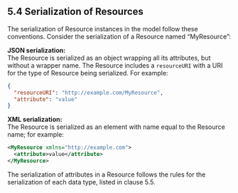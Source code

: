 <!-- 
This content is derived from the DMTF Cloud Infrastructure Management Interface (CIMI) Specification
DSP0263 Version 2.0.0, Copyright © 2012, 2013, 2016 Distributed Management Task Force, Inc. (DMTF)
Original specification: https://www.dmtf.org/standards/cimi
-->

## 5.4 Serialization of Resources

The serialization of Resource instances in the model follow these conventions. Consider the serialization of a Resource named “MyResource”:

**JSON serialization:**  
The Resource is serialized as an object wrapping all its attributes, but without a wrapper name. The Resource includes a `resourceURI` with a URI for the type of Resource being serialized. For example:  
```json
{
  "resourceURI": "http://example.com/MyResource",
  "attribute": "value"
}
```

**XML serialization:**  
The Resource is serialized as an element with name equal to the Resource name; for example:  
```xml
<MyResource xmlns="http://example.com">
  <attribute>value</attribute>
</MyResource>
```

The serialization of attributes in a Resource follows the rules for the serialization of each data type, listed in clause 5.5.  
